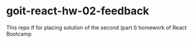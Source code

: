 # goit-react-hw-02-feedback
This repo if for placing solution of the second (part I) homework of React Bootcamp
